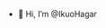- 👋 Hi, I’m @IkuoHagar
<!---
IkuoHagar/IkuoHagar is a ✨ special ✨ repository because its `README.md` (this file) appears on your GitHub profile.
You can click the Preview link to take a look at your changes.
--->
